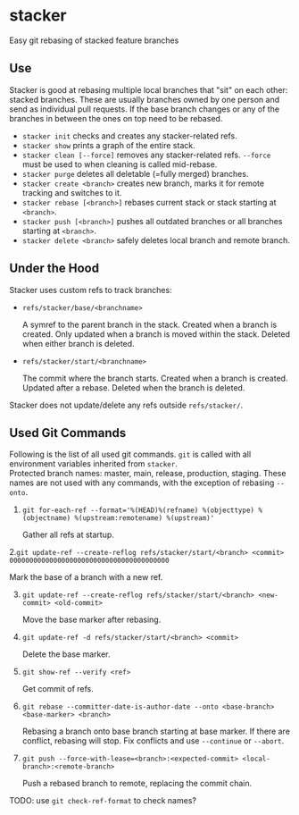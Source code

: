 # stacker

Easy git rebasing of stacked feature branches

## Use

Stacker is good at rebasing multiple local branches that "sit" on each other:
stacked branches. These are usually branches owned by one person and send as
individual pull requests. If the base branch changes or any of the branches in
between the ones on top need to be rebased.

* `stacker init` checks and creates any stacker-related refs.
* `stacker show` prints a graph of the entire stack.
* `stacker clean [--force]` removes any stacker-related refs. `--force` must be
  used to when cleaning is called mid-rebase.
* `stacker purge` deletes all deletable (=fully merged) branches.
* `stacker create <branch>` creates new branch, marks it for remote tracking and
  switches to it.
* `stacker rebase [<branch>]` rebases current stack or stack starting at
  `<branch>`.
* `stacker push [<branch>]` pushes all outdated branches or all branches
  starting at `<branch>`.
* `stacker delete <branch>` safely deletes local branch and remote branch.

## Under the Hood

Stacker uses custom refs to track branches:

*  `refs/stacker/base/<branchname>`

   A symref to the parent branch in the stack. Created when a branch is created.
   Only updated when a branch is moved within the stack. Deleted when either
   branch is deleted.

*  `refs/stacker/start/<branchname>`

   The commit where the branch starts. Created when a branch is created. Updated
   after a rebase. Deleted when the branch is deleted.

Stacker does not update/delete any refs outside `refs/stacker/`.

## Used Git Commands

Following is the list of all used git commands. `git` is called with all
environment variables inherited from `stacker`. <br> Protected branch names:
master, main, release, production, staging. These names are not used with any
commands, with the exception of rebasing `--onto`.

1. `git for-each-ref --format='%(HEAD)%(refname) %(objecttype) %(objectname) %(upstream:remotename) %(upstream)'`

   Gather all refs at startup.

2.`git update-ref --create-reflog refs/stacker/start/<branch> <commit> 0000000000000000000000000000000000000000`

   Mark the base of a branch with a new ref.

3. `git update-ref --create-reflog refs/stacker/start/<branch> <new-commit> <old-commit>`

   Move the base marker after rebasing.

4. `git update-ref -d refs/stacker/start/<branch> <commit>`

   Delete the base marker.

5. `git show-ref --verify <ref>`

   Get commit of refs.

6. `git rebase --committer-date-is-author-date --onto <base-branch> <base-marker> <branch>`

   Rebasing a branch onto base branch starting at base marker. If there are
   conflict, rebasing will stop. Fix conflicts and use `--continue` or
   `--abort`.

7. `git push --force-with-lease=<branch>:<expected-commit> <local-branch>:<remote-branch>`

   Push a rebased branch to remote, replacing the commit chain.

TODO: use `git check-ref-format` to check names?